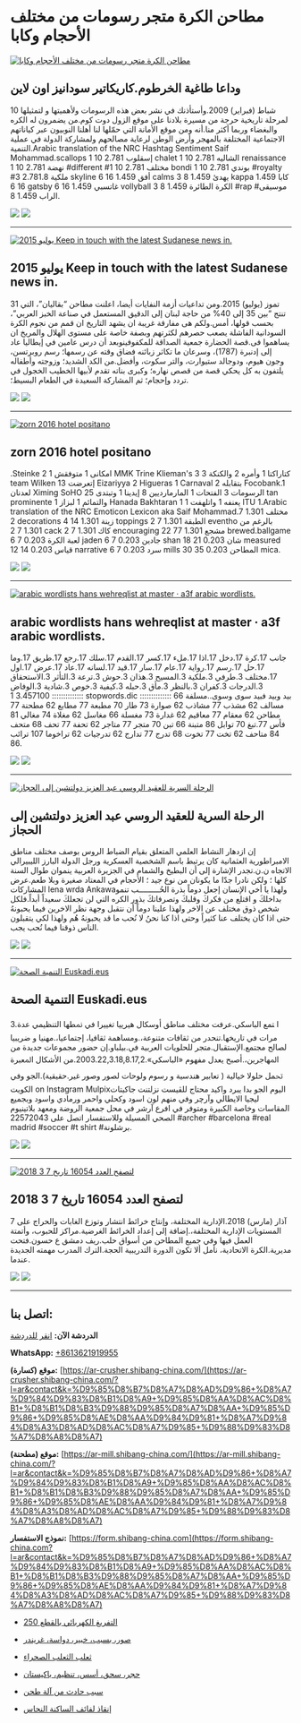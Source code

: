 # مطاحن الكرة متجر رسومات من مختلف الأحجام وكابا

<a href="https://swt.shibang-china.com/?l=ar&img&k=%D9%85%D8%B7%D8%A7%D8%AD%D9%86+%D8%A7%D9%84%D9%83%D8%B1%D8%A9+%D9%85%D8%AA%D8%AC%D8%B1+%D8%B1%D8%B3%D9%88%D9%85%D8%A7%D8%AA+%D9%85%D9%86+%D9%85%D8%AE%D8%AA%D9%84%D9%81+%D8%A7%D9%84%D8%A3%D8%AD%D8%AC%D8%A7%D9%85+%D9%88%D9%83%D8%A7%D8%A8%D8%A7" target="_blank">![مطاحن الكرة متجر رسومات من مختلف الأحجام وكابا](http://static.shibang-china.com/all-800x300/207.jpg)</a>

## وداعا طاغية الخرطوم.كاريكاتير سودانيز اون لاين
10 شباط (فبراير) 2009.وأستأذنك في نشر بعض هذه الرسومات ولأهميتها و لتمثيلها لمرحلة تاريخية حرجة من مسيرة بلادنا على موقع الزول دوت كوم.من يضمرون له الكره والبغضاء وربما أكثر منا.أنه ومن موقع الأمانة التي حمّلها لنا أهلنا النوبيون عبر كياناتهم الاجتماعية المختلفة بالمهجر وأرض الوطن لرعاية مصالحهم ولمشاركة الدولة في عملية التنمية.Arabic translation of the NRC Hashtag Sentiment Saif Mohammad.scallops إسقلوب 2.781 10 1 chalet الشاليه 2.781 10 1 renaissance نهضة 2.781 10 1 #different #مختلف 2.781 10 1 bondi بوندي 2.781 10 1 #royalty #ملكية 2.781.8 3 skyline أفق 1.459 16 6 calms يهدئ 1.459 8 3 kappa كابا 1.459 16 6 gatsby غاتسبي 1.459 16 6 vollyball الكرة الطائرة 1.459 8 3 #rap #موسيقى الراب 1.459 8.


<a href="https://whatsapp.shibangsoft.com/WhatsApp.php" target="_blank" title="WhatsApp">![](http://static.shibang-china.com/icon/whatsapp.png)</a> <a href="https://swt.shibang-china.com/?l=ar&icon&k=%D9%85%D8%B7%D8%A7%D8%AD%D9%86+%D8%A7%D9%84%D9%83%D8%B1%D8%A9+%D9%85%D8%AA%D8%AC%D8%B1+%D8%B1%D8%B3%D9%88%D9%85%D8%A7%D8%AA+%D9%85%D9%86+%D9%85%D8%AE%D8%AA%D9%84%D9%81+%D8%A7%D9%84%D8%A3%D8%AD%D8%AC%D8%A7%D9%85+%D9%88%D9%83%D8%A7%D8%A8%D8%A7" target="_blank">![](http://static.shibang-china.com/icon/chat-ar.png)</a>

---

<a href="https://swt.shibang-china.com/?l=ar&img&k=%D9%85%D8%B7%D8%A7%D8%AD%D9%86+%D8%A7%D9%84%D9%83%D8%B1%D8%A9+%D9%85%D8%AA%D8%AC%D8%B1+%D8%B1%D8%B3%D9%88%D9%85%D8%A7%D8%AA+%D9%85%D9%86+%D9%85%D8%AE%D8%AA%D9%84%D9%81+%D8%A7%D9%84%D8%A3%D8%AD%D8%AC%D8%A7%D9%85+%D9%88%D9%83%D8%A7%D8%A8%D8%A7" target="_blank">![يوليو 2015 Keep in touch with the latest Sudanese news in.](http://static.shibang-china.com/all-800x300/461.jpg)</a>

## يوليو 2015 Keep in touch with the latest Sudanese news in.
31 تموز (يوليو) 2015.ومن تداعيات أزمة النفايات أيضا، اعلنت مطاحن “بقاليان”، التي تنتج “بين 35 إلى 40% من حاجة لبنان إلى الدقيق المستعمل في صناعة الخبز العربي”، بحسب قولها، أمس.ولكم هى مفارقة غريبة ان يشهد التاريخ ان قمم من نجوم الكرة السودانية الفاشلة يصعب حصرهم لكثرتهم وبصفة خاصة على مستوى الهلال والمريخ ان يساهموا فى.قصة الحضارة جمعية الصداقة للمكفوفينوبعد أن درس عامين في إيطاليا عاد إلى إدنبرة (1787)، وسرعان ما تكاثر زبائنه فضاق وقته عن رسمها؛ رسم روبرتسن، وجون هيوم، ودوجالد ستيوارت، والتر سكوت، وأفضل.من الكد الشديد؛ وزوجته وأطفاله يلتفون به كل يحكي قصة من قصص نهاره؛ وكبرى بناته تقدم لأبيها الخطيب الخجول في تردد وإحجام؛ ثم المشاركة السعيدة في الطعام البسيط؛.


<a href="https://whatsapp.shibangsoft.com/WhatsApp.php" target="_blank" title="WhatsApp">![](http://static.shibang-china.com/icon/whatsapp.png)</a> <a href="https://swt.shibang-china.com/?l=ar&icon&k=%D9%85%D8%B7%D8%A7%D8%AD%D9%86+%D8%A7%D9%84%D9%83%D8%B1%D8%A9+%D9%85%D8%AA%D8%AC%D8%B1+%D8%B1%D8%B3%D9%88%D9%85%D8%A7%D8%AA+%D9%85%D9%86+%D9%85%D8%AE%D8%AA%D9%84%D9%81+%D8%A7%D9%84%D8%A3%D8%AD%D8%AC%D8%A7%D9%85+%D9%88%D9%83%D8%A7%D8%A8%D8%A7" target="_blank">![](http://static.shibang-china.com/icon/chat-ar.png)</a>

---

<a href="https://swt.shibang-china.com/?l=ar&img&k=%D9%85%D8%B7%D8%A7%D8%AD%D9%86+%D8%A7%D9%84%D9%83%D8%B1%D8%A9+%D9%85%D8%AA%D8%AC%D8%B1+%D8%B1%D8%B3%D9%88%D9%85%D8%A7%D8%AA+%D9%85%D9%86+%D9%85%D8%AE%D8%AA%D9%84%D9%81+%D8%A7%D9%84%D8%A3%D8%AD%D8%AC%D8%A7%D9%85+%D9%88%D9%83%D8%A7%D8%A8%D8%A7" target="_blank">![zorn 2016 hotel positano](http://static.shibang-china.com/all-800x300/148.jpg)</a>

## zorn 2016 hotel positano
.Steinke 2 امكانى 1 متوفقش 1 MMK Trine Klieman&#39;s 3 كتاراكتا 1 وأمره 2 والكنكة 3 team Wilken 13 إتعرضت Eizariyya 2 Higueras 1 Carnaval 2 بتقابله Focobank.1 لعدنان Ximing SoHO 25 الرسومات 3 الفتحات 1 المارمارديين 8 إيدينا 1 وتبتدى tan prominente 1 والتمائم 1 لبزاز Hanada Bakhtaran 1 يعنفه 1 واتلهفت 1 ITU 1.Arabic translation of the NRC Emoticon Lexicon aka Saif Mohammad.مختلف 1.301 7 2 decorations زينة 1.301 14 4 toppings الطبقة 1.301 7 2 eventho بالرغم من 1.301 7 2 cack كاك 1.301 7 2 encouraging مشجع 1.301 77 22 brewed.ballgame لعبة الكرة 0.203 7 6 jaden جادين 0.203 7 6 shan شان 0.203 21 18 measured قياس 0.203 14 12 narrative سرد 0.203 7 6 mills المطاحن 0.203 35 30 mica.


<a href="https://whatsapp.shibangsoft.com/WhatsApp.php" target="_blank" title="WhatsApp">![](http://static.shibang-china.com/icon/whatsapp.png)</a> <a href="https://swt.shibang-china.com/?l=ar&icon&k=%D9%85%D8%B7%D8%A7%D8%AD%D9%86+%D8%A7%D9%84%D9%83%D8%B1%D8%A9+%D9%85%D8%AA%D8%AC%D8%B1+%D8%B1%D8%B3%D9%88%D9%85%D8%A7%D8%AA+%D9%85%D9%86+%D9%85%D8%AE%D8%AA%D9%84%D9%81+%D8%A7%D9%84%D8%A3%D8%AD%D8%AC%D8%A7%D9%85+%D9%88%D9%83%D8%A7%D8%A8%D8%A7" target="_blank">![](http://static.shibang-china.com/icon/chat-ar.png)</a>

---

<a href="https://swt.shibang-china.com/?l=ar&img&k=%D9%85%D8%B7%D8%A7%D8%AD%D9%86+%D8%A7%D9%84%D9%83%D8%B1%D8%A9+%D9%85%D8%AA%D8%AC%D8%B1+%D8%B1%D8%B3%D9%88%D9%85%D8%A7%D8%AA+%D9%85%D9%86+%D9%85%D8%AE%D8%AA%D9%84%D9%81+%D8%A7%D9%84%D8%A3%D8%AD%D8%AC%D8%A7%D9%85+%D9%88%D9%83%D8%A7%D8%A8%D8%A7" target="_blank">![arabic wordlists hans wehreqlist at master · a3f arabic wordlists.](http://static.shibang-china.com/all-800x300/813.jpg)</a>

## arabic wordlists hans wehreqlist at master · a3f arabic wordlists.
جانب 17.كرة 17.دخل 17.اذا 17.ملء 17.كسر 17.القدم 17.سلك 17.رجع 17.طريق 17.وما 17.حل 17.رسم 17.رواية 17.عام 17.سار 17.قيد 17.لسانه 17.عاد 17.عرض 17.اول 17.مختلف 3.طرفي 3.ملكية 3.المسيح 3.ھذان 3.حوش 3.ترعة 3.التأثر 3.الاستحقاق 3.الدرجات 3.كفران 3.بالنظر 3.مأق 3.حبله 3.كيفية 3.خوص 3.شادية 3.الوفاض 3.457100 1 :::::::::::::: stopwords.dic :::::::::::::: بيد وبيد فبيد سوى وسوى..مسلفة 66 مسالف 62 مشذب 77 مشاذب 62 صوارة 73 طار 70 مطبعة 77 مطابع 62 مطحنة 77 مطاحن 62 معقام 77 معاقيم 62 غدارة 73 مغسلة 66 مغاسل 62 مغلاة 74 مغالي 81 فأس 77.تبغ 70 توابل 86 متبنة 66 تبن 70 متجر 77 متاجر 62 تحفة 77 تحف 68 متحف 84 متاحف 62 تخت 77 تخوت 68 تدرج 77 تدارج 62 تدرجيات 62 تراخوما 107 ترائب 86.


<a href="https://whatsapp.shibangsoft.com/WhatsApp.php" target="_blank" title="WhatsApp">![](http://static.shibang-china.com/icon/whatsapp.png)</a> <a href="https://swt.shibang-china.com/?l=ar&icon&k=%D9%85%D8%B7%D8%A7%D8%AD%D9%86+%D8%A7%D9%84%D9%83%D8%B1%D8%A9+%D9%85%D8%AA%D8%AC%D8%B1+%D8%B1%D8%B3%D9%88%D9%85%D8%A7%D8%AA+%D9%85%D9%86+%D9%85%D8%AE%D8%AA%D9%84%D9%81+%D8%A7%D9%84%D8%A3%D8%AD%D8%AC%D8%A7%D9%85+%D9%88%D9%83%D8%A7%D8%A8%D8%A7" target="_blank">![](http://static.shibang-china.com/icon/chat-ar.png)</a>

---

<a href="https://swt.shibang-china.com/?l=ar&img&k=%D9%85%D8%B7%D8%A7%D8%AD%D9%86+%D8%A7%D9%84%D9%83%D8%B1%D8%A9+%D9%85%D8%AA%D8%AC%D8%B1+%D8%B1%D8%B3%D9%88%D9%85%D8%A7%D8%AA+%D9%85%D9%86+%D9%85%D8%AE%D8%AA%D9%84%D9%81+%D8%A7%D9%84%D8%A3%D8%AD%D8%AC%D8%A7%D9%85+%D9%88%D9%83%D8%A7%D8%A8%D8%A7" target="_blank">![الرحلة السرية للعقيد الروسي عبد العزيز دولتشين إلى الحجاز](http://static.shibang-china.com/all-800x300/1040.jpg)</a>

## الرحلة السرية للعقيد الروسي عبد العزيز دولتشين إلى الحجاز
إن ازدهار النشاط العلمي المتعلق بقيام الضباط الروس بوصف مختلف مناطق الامبراطورية العثمانية كان يرتبط باسم الشخصية العسكرية ورجل الدولة البارز الليبيرالي الاتجاه ن.ن.تجدر الإشارة إلى أن البطيخ والشمام في الجزيرة العربية ينموان طوال السنة كلها ؛ ولكن نادرا جدّا ما يكونان من نوع جيد ؛ الأحجام في المعتاد صغيرة وبلا طعم.عرض المشاركات lena wrda Ankawaولهذا يا أخي الإنسان إجعل دوماً بذرة الحُـــــــــب تنمو بداخلكَ و اقتلع من فكركَ وقلبكَ وتصرفاتكَ بذور الكره التي لن تجعلكَ سعيداً أبداً.فلكل شخص ذوق مختلف عن الاخر ولهذا علينا دوماً أن نتقبل وجهة نظر الاخرين فيما يحبونهُ حتى اذا كان يختلف عنا كثيراً وحتى اذا كنا نحنُ لا نُحب ما قد يحبونهُ هُم ولهذا لكي يتقبلون الناس ذوقنا فيما نُحب يجب.


<a href="https://whatsapp.shibangsoft.com/WhatsApp.php" target="_blank" title="WhatsApp">![](http://static.shibang-china.com/icon/whatsapp.png)</a> <a href="https://swt.shibang-china.com/?l=ar&icon&k=%D9%85%D8%B7%D8%A7%D8%AD%D9%86+%D8%A7%D9%84%D9%83%D8%B1%D8%A9+%D9%85%D8%AA%D8%AC%D8%B1+%D8%B1%D8%B3%D9%88%D9%85%D8%A7%D8%AA+%D9%85%D9%86+%D9%85%D8%AE%D8%AA%D9%84%D9%81+%D8%A7%D9%84%D8%A3%D8%AD%D8%AC%D8%A7%D9%85+%D9%88%D9%83%D8%A7%D8%A8%D8%A7" target="_blank">![](http://static.shibang-china.com/icon/chat-ar.png)</a>

---

<a href="https://swt.shibang-china.com/?l=ar&img&k=%D9%85%D8%B7%D8%A7%D8%AD%D9%86+%D8%A7%D9%84%D9%83%D8%B1%D8%A9+%D9%85%D8%AA%D8%AC%D8%B1+%D8%B1%D8%B3%D9%88%D9%85%D8%A7%D8%AA+%D9%85%D9%86+%D9%85%D8%AE%D8%AA%D9%84%D9%81+%D8%A7%D9%84%D8%A3%D8%AD%D8%AC%D8%A7%D9%85+%D9%88%D9%83%D8%A7%D8%A8%D8%A7" target="_blank">![ﺍﻟﺘﻨﻤﻴﺔ ﺍﻟﺼﺤﺔ Euskadi.eus](http://static.shibang-china.com/all-800x300/1348.jpg)</a>

## ﺍﻟﺘﻨﻤﻴﺔ ﺍﻟﺼﺤﺔ Euskadi.eus
3.ﺍ ﺘﻤﻊ ﺍﻟﺒﺎﺳﻜﻲ.ﻋﺮﻓﺖ ﻣﺨﺘﻠﻒ ﻣﻨﺎﻃﻖ ﺃﻭﺳﻜﺎﻝ ﻫﻴﺮﻳﻴﺎ ﺗﻐﻴﻴﺮﺍ ﻓﻲ ﳕﻄﻬﺎ ﺍﻟﺘﻨﻈﻴﻤﻲ ﻋﺪﺓ ﻣﺮﺍﺕ ﻓﻲ ﺗﺎﺭﻳﺨﻬﺎ.ﺗﻨﺤﺪﺭ ﻣﻦ ﺛﻘﺎﻓﺎﺕ ﻣﺘﻨﻮﻋﺔ،.ﻭﻣﺴﺎﻫﻤﺔ ﺛﻘﺎﻓﻴﺎ، ﺇﺟﺘﻤﺎﻋﻴﺎ،.ﻣﻬﻨﻴﺎ ﻭ ﺿﺮﻳﺒﻴﺎ ﻟﺼﺎﻟﺢ ﻣﺠﺘﻤﻊ.ﺍﻹﺳﺘﻘﺒﺎﻝ.ﻣﺘﺠﺮ ﻟﻠﺤﻠﻮﻳﺎﺕ ﺍﻟﻌﺮﺑﻴﺔ ﻓﻲ.ﺑﻴﻠﺒﺎﻭ.ﺇﻥ ﺣﻀﻮﺭ ﻣﺠﻤﻮﻋﺎﺕ ﺟﺪﻳﺪﺓ ﻣﻦ ﺍﳌﻬﺎﺟﺮﻳﻦ،.ﺃﺻﺒﺢ ﻳﻌﺪﻝ ﻣﻔﻬﻮﻡ «ﺍﻟﺒﺎﺳﻜﻲ».2003.22,3.18,8.17,2.ﻣﻦ ﺍﻷﺷﻜﺎﻝ ﺍﳌﻌﺒﺮﺓ ﲢﻤﻞ ﺣﻠﻮﻻ ﺧﻴﺎﻟﻴﺔ ( ﺗﻌﺎﺑﻴﺮ ﻫﻨﺪﺳﻴﺔ ﻭ ﺭﺳﻮﻡ ﻭﻟﻮﺣﺎﺕ ﻟﺼﻮﺭ ﻭﺻﻮﺭ ﻏﻴﺮ.ﺣﻘﻴﻘﻴﺔ).الجو وفي الكويت on Instagram Mulpixاليوم الجو بدا يبرد واكيد محتاج للڤيست نزلتنت جاكيتات ليجيا الايطالي وآرچر وفي منهم لون اسود وكحلي واحمر ورمادي واسود وبجميع المقاسات وخاصة الكبيرة  ومتوفر في افرع آرشر في محل جمعية الروضة ومعهد بلاتينيوم الصحي المسيلة وللاستفسار اتصل على 22572043 #archer #barcelona #real madrid #soccer #t shirt #برشلونة.


<a href="https://whatsapp.shibangsoft.com/WhatsApp.php" target="_blank" title="WhatsApp">![](http://static.shibang-china.com/icon/whatsapp.png)</a> <a href="https://swt.shibang-china.com/?l=ar&icon&k=%D9%85%D8%B7%D8%A7%D8%AD%D9%86+%D8%A7%D9%84%D9%83%D8%B1%D8%A9+%D9%85%D8%AA%D8%AC%D8%B1+%D8%B1%D8%B3%D9%88%D9%85%D8%A7%D8%AA+%D9%85%D9%86+%D9%85%D8%AE%D8%AA%D9%84%D9%81+%D8%A7%D9%84%D8%A3%D8%AD%D8%AC%D8%A7%D9%85+%D9%88%D9%83%D8%A7%D8%A8%D8%A7" target="_blank">![](http://static.shibang-china.com/icon/chat-ar.png)</a>

---

<a href="https://swt.shibang-china.com/?l=ar&img&k=%D9%85%D8%B7%D8%A7%D8%AD%D9%86+%D8%A7%D9%84%D9%83%D8%B1%D8%A9+%D9%85%D8%AA%D8%AC%D8%B1+%D8%B1%D8%B3%D9%88%D9%85%D8%A7%D8%AA+%D9%85%D9%86+%D9%85%D8%AE%D8%AA%D9%84%D9%81+%D8%A7%D9%84%D8%A3%D8%AD%D8%AC%D8%A7%D9%85+%D9%88%D9%83%D8%A7%D8%A8%D8%A7" target="_blank">![لتصفح العدد 16054 تاريخ 7 3 2018](http://static.shibang-china.com/all-800x300/473.jpg)</a>

## لتصفح العدد 16054 تاريخ 7 3 2018
7 آذار (مارس) 2018.الإدارية المختلفة، وإنتاج خرائط انتشار وتوزع الغابات والحراج على المستويات الإدارية المختلفة،.إضافة إلى إعداد الخرائط الغرضية.مراكز للحبوب، وأتمتة العمل فيها وفي جميع المطاحن من أسواق حلب.ريف دمشق ع حسون.فتحت مديرية.الكرة الاتحادية، نأمل ألا تكون الدورة التدريبية الحجة.الترك المدرب مهمته الجديدة عندما.

<a href="https://whatsapp.shibangsoft.com/WhatsApp.php" target="_blank" title="WhatsApp">![](http://static.shibang-china.com/icon/whatsapp.png)</a> <a href="https://swt.shibang-china.com/?l=ar&icon&k=%D9%85%D8%B7%D8%A7%D8%AD%D9%86+%D8%A7%D9%84%D9%83%D8%B1%D8%A9+%D9%85%D8%AA%D8%AC%D8%B1+%D8%B1%D8%B3%D9%88%D9%85%D8%A7%D8%AA+%D9%85%D9%86+%D9%85%D8%AE%D8%AA%D9%84%D9%81+%D8%A7%D9%84%D8%A3%D8%AD%D8%AC%D8%A7%D9%85+%D9%88%D9%83%D8%A7%D8%A8%D8%A7" target="_blank">![](http://static.shibang-china.com/icon/chat-ar.png)</a>

---
## اتصل بنا:

**الدردشة الآن:** [انقر للدردشة](https://swt.shibang-china.com?l=ar&contact&k=%D9%85%D8%B7%D8%A7%D8%AD%D9%86+%D8%A7%D9%84%D9%83%D8%B1%D8%A9+%D9%85%D8%AA%D8%AC%D8%B1+%D8%B1%D8%B3%D9%88%D9%85%D8%A7%D8%AA+%D9%85%D9%86+%D9%85%D8%AE%D8%AA%D9%84%D9%81+%D8%A7%D9%84%D8%A3%D8%AD%D8%AC%D8%A7%D9%85+%D9%88%D9%83%D8%A7%D8%A8%D8%A7)

**WhatsApp:**  [+8613621919955](https://whatsapp.shibangsoft.com/WhatsApp.php)

**موقع (كسارة):** [https://ar-crusher.shibang-china.com/](https://ar-crusher.shibang-china.com/?l=ar&contact&k=%D9%85%D8%B7%D8%A7%D8%AD%D9%86+%D8%A7%D9%84%D9%83%D8%B1%D8%A9+%D9%85%D8%AA%D8%AC%D8%B1+%D8%B1%D8%B3%D9%88%D9%85%D8%A7%D8%AA+%D9%85%D9%86+%D9%85%D8%AE%D8%AA%D9%84%D9%81+%D8%A7%D9%84%D8%A3%D8%AD%D8%AC%D8%A7%D9%85+%D9%88%D9%83%D8%A7%D8%A8%D8%A7)

**موقع (مطحنة):** [https://ar-mill.shibang-china.com/](https://ar-mill.shibang-china.com/?l=ar&contact&k=%D9%85%D8%B7%D8%A7%D8%AD%D9%86+%D8%A7%D9%84%D9%83%D8%B1%D8%A9+%D9%85%D8%AA%D8%AC%D8%B1+%D8%B1%D8%B3%D9%88%D9%85%D8%A7%D8%AA+%D9%85%D9%86+%D9%85%D8%AE%D8%AA%D9%84%D9%81+%D8%A7%D9%84%D8%A3%D8%AD%D8%AC%D8%A7%D9%85+%D9%88%D9%83%D8%A7%D8%A8%D8%A7)

**نموذج الاستفسار:** [https://form.shibang-china.com](https://form.shibang-china.com?l=ar&contact&k=%D9%85%D8%B7%D8%A7%D8%AD%D9%86+%D8%A7%D9%84%D9%83%D8%B1%D8%A9+%D9%85%D8%AA%D8%AC%D8%B1+%D8%B1%D8%B3%D9%88%D9%85%D8%A7%D8%AA+%D9%85%D9%86+%D9%85%D8%AE%D8%AA%D9%84%D9%81+%D8%A7%D9%84%D8%A3%D8%AD%D8%AC%D8%A7%D9%85+%D9%88%D9%83%D8%A7%D8%A8%D8%A7)

* [التفريغ الكهربائي بالقطع 250](../35/%D8%A7%D9%84%D8%AA%D9%81%D8%B1%D9%8A%D8%BA%20%D8%A7%D9%84%D9%83%D9%87%D8%B1%D8%A8%D8%A7%D8%A6%D9%8A%20%D8%A8%D8%A7%D9%84%D9%82%D8%B7%D8%B9%20250.md)

* [صور، بسبب، خبير، دواسة، غريندر](../32/%D8%B5%D9%88%D8%B1%D8%8C%20%D8%A8%D8%B3%D8%A8%D8%A8%D8%8C%20%D8%AE%D8%A8%D9%8A%D8%B1%D8%8C%20%D8%AF%D9%88%D8%A7%D8%B3%D8%A9%D8%8C%20%D8%BA%D8%B1%D9%8A%D9%86%D8%AF%D8%B1.md)

* [ثعلب الثعلب الصحراء](../34/%D8%AB%D8%B9%D9%84%D8%A8%20%D8%A7%D9%84%D8%AB%D8%B9%D9%84%D8%A8%20%D8%A7%D9%84%D8%B5%D8%AD%D8%B1%D8%A7%D8%A1.md)

* [حجر، سحق، أسس، تنظيم، باكيستان](../33/%D8%AD%D8%AC%D8%B1%D8%8C%20%D8%B3%D8%AD%D9%82%D8%8C%20%D8%A3%D8%B3%D8%B3%D8%8C%20%D8%AA%D9%86%D8%B8%D9%8A%D9%85%D8%8C%20%D8%A8%D8%A7%D9%83%D9%8A%D8%B3%D8%AA%D8%A7%D9%86.md)

* [سبب حادث من آلة طحن](../31/%D8%B3%D8%A8%D8%A8%20%D8%AD%D8%A7%D8%AF%D8%AB%20%D9%85%D9%86%20%D8%A2%D9%84%D8%A9%20%D8%B7%D8%AD%D9%86.md)

* [إنقاذ لفائف الساكنة النحاس](../34/%D8%A5%D9%86%D9%82%D8%A7%D8%B0%20%D9%84%D9%81%D8%A7%D8%A6%D9%81%20%D8%A7%D9%84%D8%B3%D8%A7%D9%83%D9%86%D8%A9%20%D8%A7%D9%84%D9%86%D8%AD%D8%A7%D8%B3.md)